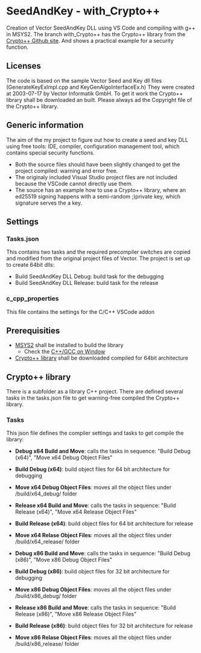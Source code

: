 # SeedAndKey - with_Crypto++
Creation of Vector SeedAndKey DLL using VS Code and compiling with g++ in MSYS2.
The branch with_Crypto++ has the Crypto++ library from the [Crypto++ Github site](https://github.com/weidai11/cryptopp). And shows a practical example for a security function.

## Licenses
The code is based on the sample Vector Seed and Key dll files (GenerateKeyExImpl.cpp and KeyGenAlgoInterfaceEx.h) They were created at 2003-07-17 by Vector Informatik GmbH.
To get it work the Crypto++ library shall be downloaded an built. Please always ad the Copyright file of the Crypto++ library.

## Generic information
The aim of the my project to figure out how to create a seed and key DLL using free tools: IDE, compiler, configuration management tool, which contains special security functions.
- Both the source files should have been slightly changed to get the project compiled: warning and error free. 
- The originaly included Visual Studio project files are not included because the VSCode cannot directly use them.
- The source has an example how to use a Crypto++ library, where an ed25519 signing happens with a semi-random ;)private key, which signature serves the a key.

## Settings
### Tasks.json
This contains two tasks and the required precompiler switches are copied and modified from the original project files of Vector. The project is set up to create 64bit dlls: 
  - Build SeedAndKey DLL Debug: build task for the debugging
  - Build SeedAndKey DLL Release: build task for the release
### c_cpp_properties
This file contains the settings for the C/C++ VSCode addon 

## Prerequisities
- [MSYS2](https://www.msys2.org/) shall be installed to build the library
  - Check the [C++/GCC on Window](https://code.visualstudio.com/docs/cpp/config-mingw)
- [Crypto++ library](https://github.com/weidai11/cryptopp) shall be downloaded compiled for 64bit architecture

## Crypto++ library
There is a subfolder as a library C++ project. There are defined several tasks in the tasks.json file to get warning-free compiled the Crypto++ library.

### Tasks
This json file defines the compiler settings and tasks to get compile the library:
 - __Debug x64 Build and Move__: calls the tasks in sequence: "Build Debug (x64)", "Move x64 Debug Object Files"
 - __Build Debug (x64)__: build object files for 64 bit architecture for debugging
 - __Move x64 Debug Object Files__: moves all the object files under /build/x64_debug/ folder

 - __Release x64 Build and Move__: calls the tasks in sequence: "Build Release (x64)", "Move x64 Release Object Files"
 - __Build Release (x64)__: build object files for 64 bit architecture for release
 - __Move x64 Relase Object Files__: moves all the object files under /build/x64_release/ folder

 - __Debug x86 Build and Move__: calls the tasks in sequence: "Build Debug (x86)", "Move x86 Debug Object Files"
 - __Build Debug (x86)__: build object files for 32 bit architecture for debugging
 - __Move x86 Debug Object Files__: moves all the object files under /build/x86_debug/ folder

 - __Release x86 Build and Move__: calls the tasks in sequence: "Build Release (x86)", "Move x86 Release Object Files"
 - __Build Release (x86)__: build object files for 32 bit architecture for release
 - __Move x86 Relase Object Files__: moves all the object files under /build/x86_release/ folder
 




